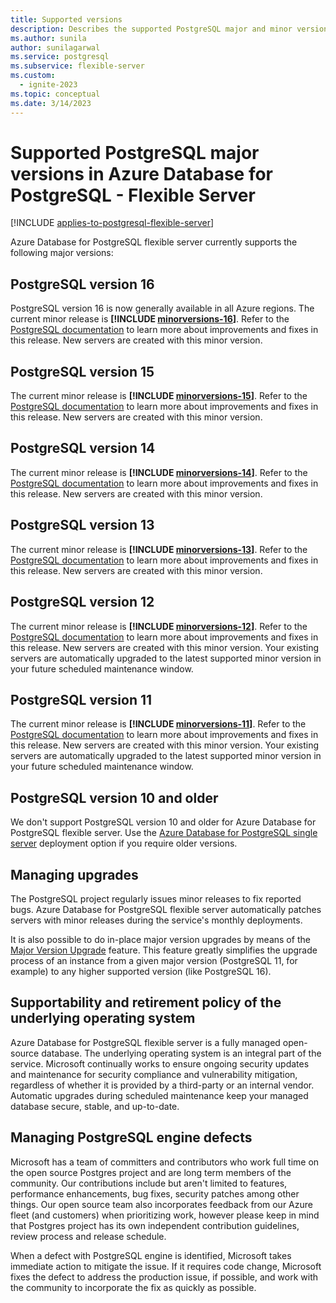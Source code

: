 ```yaml
---
title: Supported versions
description: Describes the supported PostgreSQL major and minor versions in Azure Database for PostgreSQL - Flexible Server.
ms.author: sunila
author: sunilagarwal
ms.service: postgresql
ms.subservice: flexible-server
ms.custom:
  - ignite-2023
ms.topic: conceptual
ms.date: 3/14/2023
---
```


# Supported PostgreSQL major versions in Azure Database for PostgreSQL - Flexible Server

[!INCLUDE [applies-to-postgresql-flexible-server](../includes/applies-to-postgresql-flexible-server.md)]

Azure Database for PostgreSQL flexible server currently supports the following major versions:

## PostgreSQL version 16

PostgreSQL version 16 is now generally available in all Azure regions. The current minor release is **[!INCLUDE [minorversions-16](./includes/minorversion-16.md)]**. Refer to the [PostgreSQL documentation](https://www.postgresql.org/docs/16/release-16.html) to learn more about improvements and fixes in this release. New servers are created with this minor version. 


## PostgreSQL version 15

The current minor release is ****[!INCLUDE [minorversions-15](./includes/minorversion-15.md)]****. Refer to the [PostgreSQL documentation](https://www.postgresql.org/docs/release/15.4/) to learn more about improvements and fixes in this release. New servers are created with this minor version. 

## PostgreSQL version 14

The current minor release is ****[!INCLUDE [minorversions-14](./includes/minorversion-14.md)]****. Refer to the [PostgreSQL documentation](https://www.postgresql.org/docs/release/14.9/) to learn more about improvements and fixes in this release. New servers are created with this minor version.


## PostgreSQL version 13

The current minor release is ****[!INCLUDE [minorversions-13](./includes/minorversion-13.md)]****. Refer to the [PostgreSQL documentation](https://www.postgresql.org/docs/release/13.12/) to learn more about improvements and fixes in this release. New servers are created with this minor version. 

## PostgreSQL version 12

The current minor release is ****[!INCLUDE [minorversions-12](./includes/minorversion-12.md)]****. Refer to the [PostgreSQL documentation](https://www.postgresql.org/docs/release/12.16/) to learn more about improvements and fixes in this release. New servers are created with this minor version. Your existing servers are automatically upgraded to the latest supported minor version in your future scheduled maintenance window.

## PostgreSQL version 11

The current minor release is ****[!INCLUDE [minorversions-11](./includes/minorversion-11.md)]****. Refer to the [PostgreSQL documentation](https://www.postgresql.org/docs/release/11.21/) to learn more about improvements and fixes in this release. New servers are created with this minor version. Your existing servers are automatically upgraded to the latest supported minor version in your future scheduled maintenance window.

## PostgreSQL version 10 and older

We don't support PostgreSQL version 10 and older for Azure Database for PostgreSQL flexible server. Use the [Azure Database for PostgreSQL single server](../concepts-supported-versions.md) deployment option if you require older versions.

## Managing upgrades

The PostgreSQL project regularly issues minor releases to fix reported bugs. Azure Database for PostgreSQL flexible server automatically patches servers with minor releases during the service's monthly deployments.

It is also possible to do in-place major version upgrades by means of the [Major Version Upgrade](./concepts-major-version-upgrade.md) feature. This feature greatly simplifies the upgrade process of an instance from a given major version (PostgreSQL 11, for example) to any higher supported version (like PostgreSQL 16).

## Supportability and retirement policy of the underlying operating system

Azure Database for PostgreSQL flexible server is a fully managed open-source database. The underlying operating system is an integral part of the service. Microsoft continually works to ensure ongoing security updates and maintenance for security compliance and vulnerability mitigation, regardless of whether it is provided by a third-party or an internal vendor. Automatic upgrades during scheduled maintenance keep your managed database secure, stable, and up-to-date.


## Managing PostgreSQL engine defects

Microsoft has a team of committers and contributors who work full time on the open source Postgres project and are long term members of the community. Our contributions include but aren't  limited to features, performance enhancements, bug fixes, security patches among other things. Our open source team also incorporates feedback from our Azure fleet (and customers) when prioritizing work, however please keep in mind that Postgres project has its own independent contribution guidelines, review process and release schedule.

When a defect with PostgreSQL engine is identified, Microsoft takes immediate action to mitigate the issue. If it requires code change, Microsoft fixes the defect to address the production issue, if possible, and work with the community to incorporate the fix as quickly as possible.


<!--
## Next steps

For information on supported PostgreSQL extensions, see [the extensions document](concepts-extensions.md).
-->
